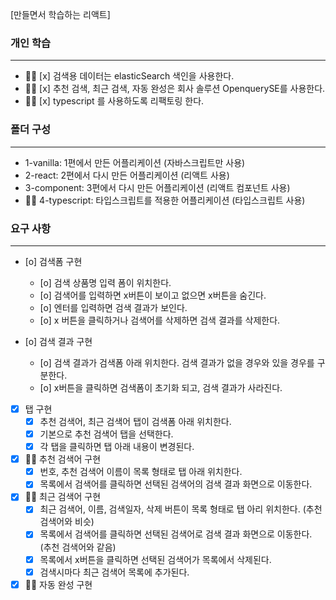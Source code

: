 [만들면서 학습하는 리액트]

### 개인 학습
---
- 🏃‍♀️ [x] 검색용 데이터는 elasticSearch 색인을 사용한다.
- 🏃‍♀️ [x] 추천 검색, 최근 검색, 자동 완성은 회사 솔루션 OpenquerySE를 사용한다.
- 🏃‍♀️ [x] typescript 를 사용하도록 리팩토링 한다.

### 폴더 구성
---
- 1-vanilla: 1편에서 만든 어플리케이션 (자바스크립트만 사용)
- 2-react: 2편에서 다시 만든 어플리케이션 (리액트 사용)
- 3-component: 3편에서 다시 만든 어플리케이션 (리액트 컴포넌트 사용)
- 🏃‍♀️ 4-typescript: 타입스크립트를 적용한 어플리케이션 (타입스크립트 사용)

### 요구 사항
---
- [o] 검색폼 구현
  - [o] 검색 상품명 입력 폼이 위치한다.
  - [o] 검색어를 입력하면 x버튼이 보이고 없으면 x버튼을 숨긴다.
  - [o] 엔터를 입력하면 검색 결과가 보인다.
  - [o] x 버튼을 클릭하거나 검색어를 삭제하면 검색 결과를 삭제한다.

- [o] 검색 결과 구현
  - [o] 검색 결과가 검색폼 아래 위치한다. 검색 결과가 없을 경우와 있을 경우를 구분한다.
  - [o] x버튼을 클릭하면 검색폼이 초기화 되고, 검색 결과가 사라진다.

- [x] 탭 구현
  - [x] 추천 검색어, 최근 검색어 탭이 검색폼 아래 위치한다.
  - [x] 기본으로 추천 검색어 탭을 선택한다.
  - [x] 각 탭을 클릭하면 탭 아래 내용이 변경된다.

- [x] 🏃‍♀️ 추천 검색어 구현
  - [x] 번호, 추천 검색어 이름이 목록 형태로 탭 아래 위치한다.
  - [x] 목록에서 검색어를 클릭하면 선택된 검색어의 검색 결과 화면으로 이동한다.

- [x] 🏃‍♀️ 최근 검색어 구현
  - [x] 최근 검색어, 이름, 검색일자, 삭제 버튼이 목록 형태로 탭 아리 위치한다. (추천 검색어와 비슷)
  - [x] 목록에서 검색어를 클릭하면 선택된 검색어로 검색 결과 화면으로 이동한다. (추천 검색어와 같음)
  - [x] 목록에서 x버튼을 클릭하면 선택된 검색어가 목록에서 삭제된다.
  - [x] 검색시마다 최근 검색어 목록에 추가된다.

- [x] 🏃‍♀️ 자동 완성 구현

